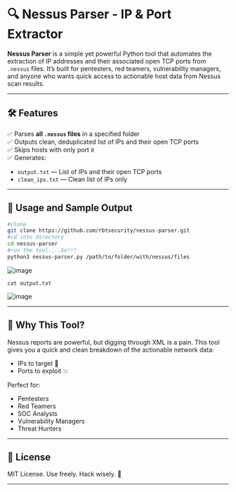 # 🔍 Nessus Parser - IP & Port Extractor

**Nessus Parser** is a simple yet powerful Python tool that automates the extraction of IP addresses and their associated open TCP ports from `.nessus` files. It’s built for pentesters, red teamers, vulnerability managers, and anyone who wants quick access to actionable host data from Nessus scan results.

---

## 🛠 Features

✅ Parses **all `.nessus` files** in a specified folder  
✅ Outputs clean, deduplicated list of IPs and their open TCP ports  
✅ Skips hosts with only port `0`  
✅ Generates:
- `output.txt` — List of IPs and their open TCP ports  
- `clean_ips.txt` — Clean list of IPs only  

---

## 🚀 Usage and Sample Output

```bash
#clone
git clone https://github.com/rbtsecurity/nessus-parser.git
#cd into directory
cd nessus-parser
#run the tool....Go!!!
python3 nessus-parser.py /path/to/folder/with/nessus/files
```
![image](https://github.com/user-attachments/assets/8dfb2c34-9334-4bf0-bde3-a9108bf0d3db)


`cat output.txt`

![image](https://github.com/user-attachments/assets/dc2b9d28-9fd4-46fa-b7b9-2d4b93057c48)


---

## 🧠 Why This Tool?

Nessus reports are powerful, but digging through XML is a pain. This tool gives you a quick and clean breakdown of the actionable network data:
- IPs to target 🎯
- Ports to exploit 💥

Perfect for:
- Pentesters  
- Red Teamers  
- SOC Analysts  
- Vulnerability Managers  
- Threat Hunters  

---

## 📜 License

MIT License. Use freely. Hack wisely. 🧠

---
